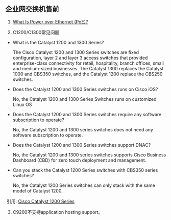 ## 企业网交换机售前

1. [What Is Power over Ethernet (PoE)?](https://www.cisco.com/c/en/us/solutions/enterprise-networks/what-is-power-over-ethernet.html)

2. C1200/C1300常见问题

- What is the Catalyst 1200 and 1300 Series?

  The Cisco Catalyst 1200 and 1300 Series switches are fixed configuration, layer 2 and layer 3 access switches that provided enterprise-class connectivity for retail, hospitality, branch offices, small and medium-sized businesses. The Catalyst 1300 replaces the Catalyst 1000 and CBS350 switches, and the Catalyst 1200 replace the CBS250 switches.

- Does the Catalyst 1200 and 1300 Series switches runs on Cisco iOS?

  No, the Catalyst 1200 and 1300 Series Switches runs on customized Linux OS

- Does the Catalyst 1200 and 1300 Series switches require any software subscription to operate?

  No, the Catalyst 1200 and 1300 series switches does not need any software subscription to operate.

- Does the Catalyst 1200 and 1300 Series switches support DNAC?

  No, the Catalyst 1200 and 1300 series switches supports Cisco Business Dashboard (CBD) for zero touch deployment and management.

- Can you stack the Catalyst 1200 Series switches with CBS350 series switches?

  No, the Catalyst 1200 Series switches can only stack with the same model of Catalyst 1200. 	

​	引用: [Cisco Catalyst 1200 Series](https://www.cisco.com/c/en/us/support/smb/product-support/small-business/Catalyst-1200-HIG.html)

3. C9200不支持application hosting support。



